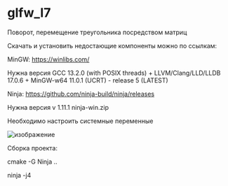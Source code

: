 # glfw_l7
Поворот, перемещение треугольника посредством матриц

Скачать и установить недостающие компоненты можно по ссылкам:

MinGW: https://winlibs.com/

Нужна версия GCC 13.2.0 (with POSIX threads) + LLVM/Clang/LLD/LLDB 17.0.6 + MinGW-w64 11.0.1 (UCRT) - release 5   (LATEST)

Ninja: https://github.com/ninja-build/ninja/releases

Нужна версия v 1.11.1 ninja-win.zip 

Необходимо настроить системные переменные

![изображение](https://github.com/yurovalex/glfw_l7/assets/104449428/2ae144c0-7bdb-4e7c-84a7-569866ffb222)

Сборка проекта:

cmake -G Ninja ..

ninja -j4 




